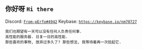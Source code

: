 ## 你好呀 `Hi there`

Discord: [`From-pErfo#4942`](https://discord.com/channels/@From-pErfo#4942)
Keybase: [`https://keybase.io/nm70727`](https://keybase.io/nm70727)

```
我们也期望有一天可以没有任何人负责任何事.  
高性能的服务器. 日复一日的高性能.  
那些喜欢的事物, 放弃过多久了? 那些想法, 我等待着再一次拾起它.  
```
